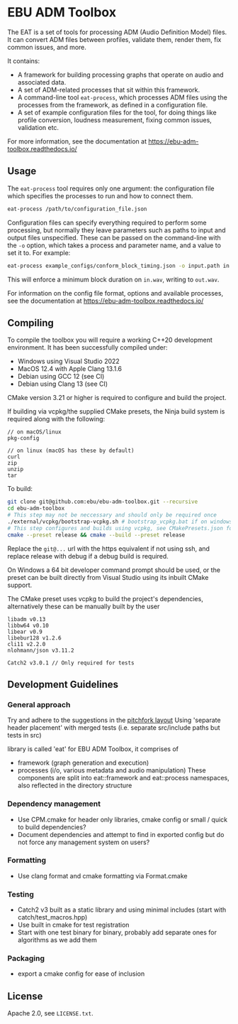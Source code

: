 # EBU ADM Toolbox

The EAT is a set of tools for processing ADM (Audio Definition Model) files. It can convert ADM files between profiles, validate them, render them, fix common issues, and more.

It contains:
- A framework for building processing graphs that operate on audio and associated data.
- A set of ADM-related processes that sit within this framework.
- A command-line tool `eat-process`, which processes ADM files using the processes from the framework, as defined in a configuration file.
- A set of example configuration files for the tool, for doing things like profile conversion, loudness measurement, fixing common issues, validation etc.

For more information, see the documentation at https://ebu-adm-toolbox.readthedocs.io/

## Usage

The `eat-process` tool requires only one argument: the configuration file which
specifies the processes to run and how to connect them.

```bash
eat-process /path/to/configuration_file.json
```

Configuration files can specify everything required to perform some processing, but normally they leave parameters such as paths to input and output files unspecified. These can be passed on the command-line with the `-o` option, which takes a process and parameter name, and a value to set it to. For example:

```bash
eat-process example_configs/conform_block_timing.json -o input.path in.wav -o output.path out.wav
```

This will enforce a minimum block duration on `in.wav`, writing to `out.wav`.

For information on the config file format, options and available processes, see the documentation at https://ebu-adm-toolbox.readthedocs.io/

## Compiling
To compile the toolbox you will require a working C++20 development environment. It has been successfully compiled under:

* Windows using Visual Studio 2022
* MacOS 12.4 with Apple Clang 13.1.6
* Debian using GCC 12 (see CI)
* Debian using Clang 13 (see CI)

CMake version 3.21 or higher is required to configure and build the project.

If building via vcpkg/the supplied CMake presets, the Ninja build system is required along with the following:
```
// on macOS/linux
pkg-config

// on linux (macOS has these by default)
curl 
zip
unzip
tar
```

To build:
```bash
git clone git@github.com:ebu/ebu-adm-toolbox.git --recursive
cd ebu-adm-toolbox
# This step may not be neccessary and should only be required once
./external/vcpkg/bootstrap-vcpkg.sh # bootstrap_vcpkg.bat if on windows
# This step configures and builds using vcpkg, see CMakePresets.json for details
cmake --preset release && cmake --build --preset release
```

Replace the `git@...` url with the https equivalent if not using ssh, and replace release with debug if a debug build is required.

On Windows a 64 bit developer command prompt should be used, or the preset can be built directly from Visual Studio using its inbuilt CMake support.

The CMake preset uses vcpkg to build the project's dependencies, alternatively these can be manually built by the user
```
libadm v0.13
libbw64 v0.10
libear v0.9
libebur128 v1.2.6
cli11 v2.2.0
nlohmann/json v3.11.2

Catch2 v3.0.1 // Only required for tests
```

## Development Guidelines

### General approach
Try and adhere to the suggestions in the [pitchfork layout](https://vector-of-bool.github.io/psl.html) 
Using 'separate header placement' with merged tests (i.e. separate src/include paths but tests in src)

library is called 'eat' for EBU ADM Toolbox, it comprises of 
* framework (graph generation and execution) 
* processes (i/o, various metadata and audio manipulation)
These components are split into eat::framework and eat::process namespaces, also reflected in the directory structure

### Dependency management

* Use CPM.cmake for header only libraries, cmake config or small / quick to build dependencies?
* Document dependencies and attempt to find in exported config but do not force any management system on users?

### Formatting
* Use clang format and cmake formatting via Format.cmake

### Testing
* Catch2 v3 built as a static library and using minimal includes (start with catch/test_macros.hpp)
* Use built in cmake for test registration
* Start with one test binary for binary, probably add separate ones for algorithms as we add them

### Packaging
* export a cmake config for ease of inclusion

## License

Apache 2.0, see `LICENSE.txt`.
